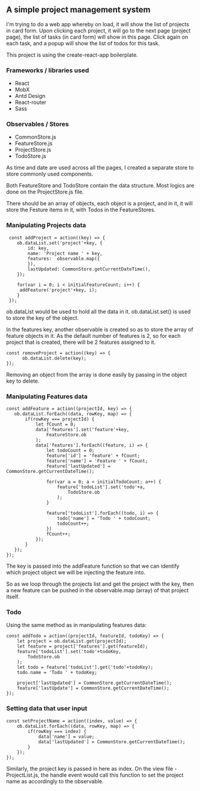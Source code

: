 
## A simple project management system 

I'm trying to do a web app whereby on load, it will show the list of projects in card form. Upon clicking each project, it will go to the next page (project page), the list of tasks (in card form) will show in this page. Click again on each task, and a popup will show the list of todos for this task. 

This project is using the create-react-app boilerplate. 

### Frameworks / libraries used

- React
- MobX
- Antd Design
- React-router
- Sass

### Observables / Stores

- CommonStore.js
- FeatureStore.js
- ProjectStore.js
- TodoStore.js

As time and date are used across all the pages, I created a separate store to store commonly used components. 

Both FeatureStore and TodoStore contain the data structure. Most logics are done on the ProjectStore.js file. 

There should be an array of objects, each object is a project, and in it, it will store the Festure items in it, with Todos in the FeatureStores.

### Manipulating Projects data

     const addProject = action((key) => {
    	ob.dataList.set('project'+key, {
    	    id: key, 
    	    name: 'Project name ' + key,
    	    features:  observable.map({
    	    }),
    	    lastUpdated: CommonStore.getCurrentDateTime(),
    	});
    
    	for(var i = 0; i < initialFeatureCount; i++) {
    	 addFeature('project'+key, i);
    	}
     });

ob.dataList would be used to hold all the data in it. ob.dataList.set() is used to store the key of the object.

In the features key, another observable is created so as to store the array of feature objects in it. As the default number of features is 2, so for each project that is created, there will be 2 features assigned to it. 

    const removeProject = action((key) => {
    	  ob.dataList.delete(key);
    });

Removing an object from the array is done easily by passing in the object key to delete. 

### Manipulating Features data

 

    const addFeature = action((projectId, key) => {
       ob.dataList.forEach((data, rowKey, map) => {
           if(rowKey === projectId) {
               let fCount = 0; 
               data['features'].set('feature'+key, 
                   FeatureStore.ob
               );
               data['features'].forEach((feature, i) => {
                   let todoCount = 0;
                   feature['id'] = 'feature' + fCount;
                   feature['name'] = 'Feature ' + fCount;
                   feature['lastUpdated'] = CommonStore.getCurrentDateTime();
                   
                   for(var a = 0; a < initialTodoCount; a++) {
                       feature['todoList'].set('todo'+a, 
                           TodoStore.ob
                       );
                   }
                   
                   feature['todoList'].forEach((todo, i) => {
                       todo['name'] = 'Todo ' + todoCount;
                       todoCount++;
                   })
                   fCount++;
               });
           }
       });
    });

The key is passed into the addFeature function so that we can identify which project object we will be injecting the feature into. 

So as we loop through the projects list and get the project with the key, then a new feature can be pushed in the observable.map (array) of that project itself. 

### Todo 

Using the same method as in manipulating features data: 

    const addTodo = action((projectId, featureId, todoKey) => {
        let project = ob.dataList.get(projectId);
        let feature = project['features'].get(featureId);
        feature['todoList'].set('todo'+todoKey, 
            TodoStore.ob
        );
        let todo = feature['todoList'].get('todo'+todoKey);
        todo.name = 'Todo ' + todoKey;
  
        project['lastUpdated'] = CommonStore.getCurrentDateTime();
        feature['lastUpdate'] = CommonStore.getCurrentDateTime();
    });

### Setting data that user input

    const setProjectName = action((index, value) => {
        ob.dataList.forEach((data, rowKey, map) => {
            if(rowKey === index) {
                data['name'] = value;
                data['lastUpdated'] = CommonStore.getCurrentDateTime();
            }
        });
    });

Similarly, the project key is passed in here as index. On the view file - ProjectList.js, the handle event would call this function to set the project name as accordingly to the observable. 
